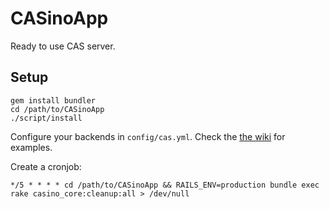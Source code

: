 # CASinoApp

Ready to use CAS server.


## Setup

```shell
gem install bundler
cd /path/to/CASinoApp
./script/install
```

Configure your backends in ```config/cas.yml```. Check the [the wiki](https://github.com/rbCAS/CASino/wiki/Configuration) for examples.

Create a cronjob:
```cron
*/5 * * * * cd /path/to/CASinoApp && RAILS_ENV=production bundle exec rake casino_core:cleanup:all > /dev/null
```
